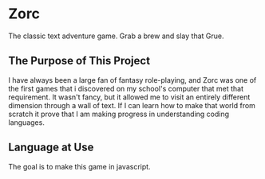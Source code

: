 # Zorc
The classic text adventure game. Grab a brew and slay that Grue.
## The Purpose of This Project
I have always been a large fan of fantasy role-playing, and Zorc was one of the first games that i discovered on my school's computer that met that requirement. It wasn't fancy, but it allowed me to visit an entirely different dimension through a wall of text. If I can learn how to make that world from scratch it prove that I am making progress in understanding coding languages.
## Language at Use
The goal is to make this game in javascript.
